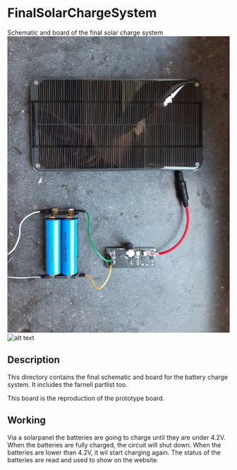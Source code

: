 # FinalSolarChargeSystem

Schematic and board of the final solar charge system
![alt text](./img/20200514_160916.jpg)
![alt text](./img/20200514_161030.jpg)

## Description

This directory contains the final schematic and board for the battery charge system. It includes the farnell partlist too.

This board is the reproduction of the prototype board.

## Working

Via a solarpanel the batteries are going to charge until they are under 4.2V. When the batteries are fully charged, the circuit will shut down. When the batteries are lower than 4.2V, it wil start charging again. The status of the batteries are read and used to show on the website.
